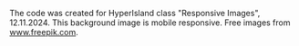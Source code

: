 The code was created for HyperIsland class "Responsive Images", 12.11.2024.
This background image is mobile responsive.
Free images from www.freepik.com.
